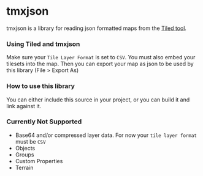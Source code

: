 # tmxjson

tmxjson is a library for reading json formatted maps from the [Tiled tool](http://www.mapeditor.org/).

### Using Tiled and tmxjson
Make sure your `Tile Layer Format` is set to `CSV`. You must also embed your tilesets into the map. Then you can export
your map as json to be used by this library (File > Export As)

### How to use this library
You can either include this source in your project, or you can build it and link against it.

### Currently Not Supported
- Base64 and/or compressed layer data. For now your `tile layer format` must be `CSV`
- Objects
- Groups
- Custom Properties
- Terrain
